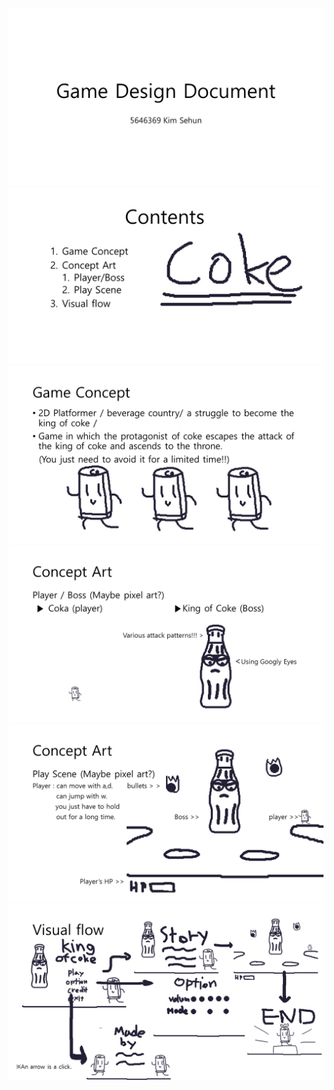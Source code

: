 ![1.PNG](https://github.com/Rudy-Castan-DigiPen-Teaching/final-project-SehunKimCS099/blob/master/Game%20Design%20Document%20(Sehun.Kim)/1.PNG)  
![2.PNG](https://github.com/Rudy-Castan-DigiPen-Teaching/final-project-SehunKimCS099/blob/master/Game%20Design%20Document%20(Sehun.Kim)/2.PNG)  
![3.PNG](https://github.com/Rudy-Castan-DigiPen-Teaching/final-project-SehunKimCS099/blob/master/Game%20Design%20Document%20(Sehun.Kim)/3.PNG)  
![4.PNG](https://github.com/Rudy-Castan-DigiPen-Teaching/final-project-SehunKimCS099/blob/master/Game%20Design%20Document%20(Sehun.Kim)/4.PNG)  
![5.PNG](https://github.com/Rudy-Castan-DigiPen-Teaching/final-project-SehunKimCS099/blob/master/Game%20Design%20Document%20(Sehun.Kim)/5.PNG)  
![6.PNG](https://github.com/Rudy-Castan-DigiPen-Teaching/final-project-SehunKimCS099/blob/master/Game%20Design%20Document%20(Sehun.Kim)/6.PNG)  
